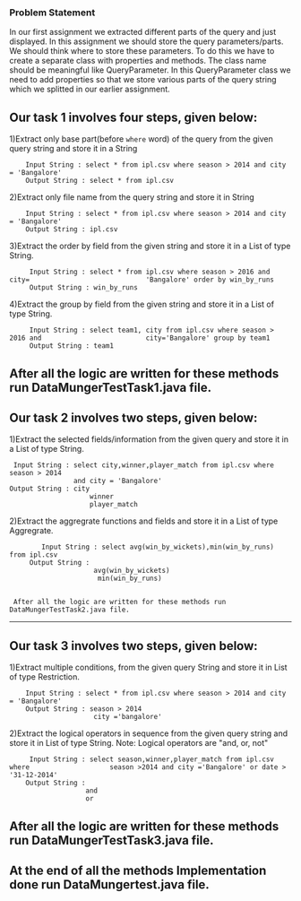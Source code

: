 ### Problem Statement

In our first assignment we extracted different parts of the query and just displayed.
In this assignment we should store the query parameters/parts. We should think where to store these parameters.
To do this we have to create a separate class with properties and methods.
The class name should be meaningful like QueryParameter. In this QueryParameter class we need to add properties so that we store various parts of the query string which we splitted in our earlier assignment.

## Our task 1 involves four steps, given below:

 1)Extract only base part(before `where` word) of the query from the given query   string and store it in a String

		Input String : select * from ipl.csv where season > 2014 and city = 'Bangalore'
		Output String : select * from ipl.csv  
 
 2)Extract only file name from the query string and store it in String
	
		Input String : select * from ipl.csv where season > 2014 and city = 'Bangalore'
		Output String : ipl.csv
		
3)Extract the order by field from the given string and store it in a List of type String.

         Input String : select * from ipl.csv where season > 2016 and city=      						'Bangalore' order by win_by_runs
	     Output String : win_by_runs	
	     
4)Extract the group by field from the given string and store it in a List of type String. 

         Input String : select team1, city from ipl.csv where season > 2016 and 	                     city='Bangalore' group by team1
		 Output String : team1	  
		    
	 
After all the logic are written for these methods run DataMungerTestTask1.java file. 
----------------------------------------------------------------------   

## Our task 2 involves two steps, given below: 

1)Extract the selected fields/information from the given query and store it in a List of type String.

     Input String : select city,winner,player_match from ipl.csv where season > 2014 
                    and city = 'Bangalore'
	Output String :	city
            			winner
            			player_match
            			
2)Extract the aggregrate functions and fields and store it in a List of type Aggregrate.

        	Input String : select avg(win_by_wickets),min(win_by_runs) from ipl.csv 
	     Output String : 
		                 avg(win_by_wickets)
                          min(win_by_runs)
                          
                          
  	 After all the logic are written for these methods run DataMungerTestTask2.java file. 
----------------------------------------------------------------------           			
## Our task 3 involves two steps, given below:    

1)Extract multiple conditions, from the given query String and store it in List of type Restriction.
	    
	    Input String : select * from ipl.csv where season > 2014 and city = 'Bangalore'
		Output String : season > 2014 
                         city ='bangalore'     
                         
2)Extract the logical operators in sequence from the given query string and   store it in List of type  String.
  Note: Logical operators are "and, or, not"
  
         Input String : select season,winner,player_match from ipl.csv where 	                season >2014 and city ='Bangalore' or date > '31-12-2014'
	    Output String : 
		               and
		               or  
		           
After all the logic are written for these methods run DataMungerTestTask3.java file. 
----------------------------------------------------------------------  	
At the end of all the methods Implementation done run DataMungertest.java file.  	   	
-------------------------------------------------------------------------------		
            			
            			
            			
            			
            			
            			
            			
            			
            			
            			
            			
            			
            			
            			